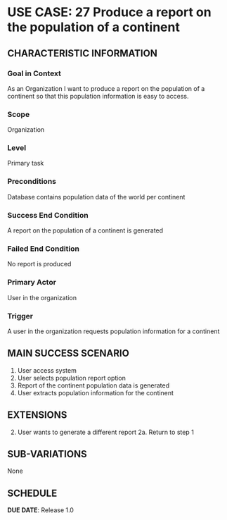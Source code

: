 # USE CASE: 27  Produce a report on the population of a continent

## CHARACTERISTIC INFORMATION

### Goal in Context

As an Organization I want to produce a report on the population of a continent so that this population information is easy to access.

### Scope

Organization

### Level

Primary task

### Preconditions

Database contains population data of the world per continent

### Success End Condition

A report on the population of a continent  is generated

### Failed End Condition

No report is produced

### Primary Actor

User in the organization

### Trigger

A user in the organization requests population information for a continent

## MAIN SUCCESS SCENARIO
1. User access system
2. User selects population report option
3. Report of the continent population data is generated
4. User extracts population information for the continent


## EXTENSIONS
2. User wants to generate a different report
   2a. Return to step 1


## SUB-VARIATIONS

None

## SCHEDULE

**DUE DATE**: Release 1.0